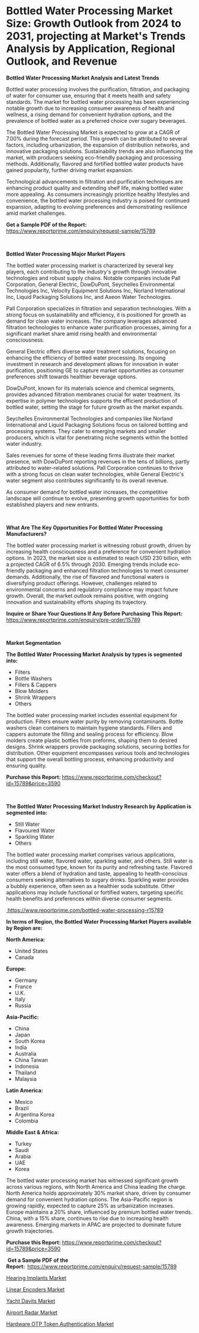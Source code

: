 <p><h1>Bottled Water Processing Market Size: Growth Outlook from 2024 to 2031, projecting at Market's Trends Analysis by Application, Regional Outlook, and Revenue</h1></p><p><strong>Bottled Water Processing Market Analysis and Latest Trends</strong></p>
<p><p>Bottled water processing involves the purification, filtration, and packaging of water for consumer use, ensuring that it meets health and safety standards. The market for bottled water processing has been experiencing notable growth due to increasing consumer awareness of health and wellness, a rising demand for convenient hydration options, and the prevalence of bottled water as a preferred choice over sugary beverages.</p><p>The Bottled Water Processing Market is expected to grow at a CAGR of 7.00% during the forecast period. This growth can be attributed to several factors, including urbanization, the expansion of distribution networks, and innovative packaging solutions. Sustainability trends are also influencing the market, with producers seeking eco-friendly packaging and processing methods. Additionally, flavored and fortified bottled water products have gained popularity, further driving market expansion.</p><p>Technological advancements in filtration and purification techniques are enhancing product quality and extending shelf life, making bottled water more appealing. As consumers increasingly prioritize healthy lifestyles and convenience, the bottled water processing industry is poised for continued expansion, adapting to evolving preferences and demonstrating resilience amid market challenges.</p></p>
<p><strong>Get a Sample PDF of the Report:&nbsp;</strong> <a href="https://www.reportprime.com/enquiry/request-sample/15789?utm_campaign=1506&utm_medium=2&utm_source=Github&utm_content=ia&utm_term=18102024&utm_id=bottled-water-processing">https://www.reportprime.com/enquiry/request-sample/15789</a></p>
<p>&nbsp;</p>
<p><strong>Bottled Water Processing Major Market Players</strong></p>
<p><p>The bottled water processing market is characterized by several key players, each contributing to the industry's growth through innovative technologies and robust supply chains. Notable companies include Pall Corporation, General Electric, DowDuPont, Seychelles Environmental Technologies Inc, Velocity Equipment Solutions Inc, Norland International Inc, Liquid Packaging Solutions Inc, and Axeon Water Technologies.</p><p>Pall Corporation specializes in filtration and separation technologies. With a strong focus on sustainability and efficiency, it is positioned for growth as demand for clean water increases. The company leverages advanced filtration technologies to enhance water purification processes, aiming for a significant market share amid rising health and environmental consciousness.</p><p>General Electric offers diverse water treatment solutions, focusing on enhancing the efficiency of bottled water processing. Its ongoing investment in research and development allows for innovation in water purification, positioning GE to capture market opportunities as consumer preferences shift towards healthier beverage options.</p><p>DowDuPont, known for its materials science and chemical segments, provides advanced filtration membranes crucial for water treatment. Its expertise in polymer technologies supports the efficient production of bottled water, setting the stage for future growth as the market expands.</p><p>Seychelles Environmental Technologies and companies like Norland International and Liquid Packaging Solutions focus on tailored bottling and processing systems. They cater to emerging markets and smaller producers, which is vital for penetrating niche segments within the bottled water industry.</p><p>Sales revenues for some of these leading firms illustrate their market presence, with DowDuPont reporting revenues in the tens of billions, partly attributed to water-related solutions. Pall Corporation continues to thrive with a strong focus on clean water technologies, while General Electric's water segment also contributes significantly to its overall revenue.</p><p>As consumer demand for bottled water increases, the competitive landscape will continue to evolve, presenting growth opportunities for both established players and new entrants.</p></p>
<p>&nbsp;</p>
<p><strong>What Are The Key Opportunities For Bottled Water Processing Manufacturers?</strong></p>
<p><p>The bottled water processing market is witnessing robust growth, driven by increasing health consciousness and a preference for convenient hydration options. In 2023, the market size is estimated to reach USD 230 billion, with a projected CAGR of 6.5% through 2030. Emerging trends include eco-friendly packaging and enhanced filtration technologies to meet consumer demands. Additionally, the rise of flavored and functional waters is diversifying product offerings. However, challenges related to environmental concerns and regulatory compliance may impact future growth. Overall, the market outlook remains positive, with ongoing innovation and sustainability efforts shaping its trajectory.</p></p>
<p><strong>Inquire or Share Your Questions If Any Before Purchasing This Report:</strong> <a href="https://www.reportprime.com/enquiry/pre-order/15789?utm_campaign=1506&utm_medium=2&utm_source=Github&utm_content=ia&utm_term=18102024&utm_id=bottled-water-processing">https://www.reportprime.com/enquiry/pre-order/15789</a></p>
<p>&nbsp;</p>
<p><strong>Market Segmentation</strong></p>
<p><strong>The Bottled Water Processing Market Analysis by types is segmented into:</strong></p>
<p><ul><li>Filters</li><li>Bottle Washers</li><li>Fillers & Cappers</li><li>Blow Molders</li><li>Shrink Wrappers</li><li>Others</li></ul></p>
<p><p>The bottled water processing market includes essential equipment for production. Filters ensure water purity by removing contaminants. Bottle washers clean containers to maintain hygiene standards. Fillers and cappers automate the filling and sealing process for efficiency. Blow molders create plastic bottles from preforms, shaping them to desired designs. Shrink wrappers provide packaging solutions, securing bottles for distribution. Other equipment encompasses various tools and technologies that support the overall bottling process, enhancing productivity and ensuring quality.</p></p>
<p><strong>Purchase this Report:&nbsp;</strong><a href="https://www.reportprime.com/checkout?id=15789&price=3590&utm_campaign=1506&utm_medium=2&utm_source=Github&utm_content=ia&utm_term=18102024&utm_id=bottled-water-processing">https://www.reportprime.com/checkout?id=15789&price=3590</a></p>
<p>&nbsp;</p>
<p><strong>The Bottled Water Processing Market Industry Research by Application is segmented into:</strong></p>
<p><ul><li>Still Water</li><li>Flavoured Water</li><li>Sparkling Water</li><li>Others</li></ul></p>
<p><p>The bottled water processing market comprises various applications, including still water, flavored water, sparkling water, and others. Still water is the most consumed type, known for its purity and refreshing taste. Flavored water offers a blend of hydration and taste, appealing to health-conscious consumers seeking alternatives to sugary drinks. Sparkling water provides a bubbly experience, often seen as a healthier soda substitute. Other applications may include functional or fortified waters, targeting specific health benefits and preferences within diverse consumer segments.</p></p>
<p><a href="https://www.reportprime.com/bottled-water-processing-r15789?utm_campaign=1506&utm_medium=2&utm_source=Github&utm_content=ia&utm_term=18102024&utm_id=bottled-water-processing">&nbsp;https://www.reportprime.com/bottled-water-processing-r15789</a></p>
<p><strong>In terms of Region, the Bottled Water Processing Market Players available by Region are:</strong></p>
<p>
    <p> <strong> North America: </strong>
        <ul>
            <li>United States</li>
            <li>Canada</li>
        </ul>
        </p> 
    <p> <strong> Europe: </strong>
        <ul>
            <li>Germany</li>
            <li>France</li>
            <li>U.K.</li>
            <li>Italy</li>
            <li>Russia</li>
        </ul>
        </p> 
    <p> <strong> Asia-Pacific: </strong>
        <ul>
            <li>China</li>
            <li>Japan</li>
            <li>South Korea</li>
            <li>India</li>
            <li>Australia</li>
            <li>China Taiwan</li>
            <li>Indonesia</li>
            <li>Thailand</li>
            <li>Malaysia</li>
        </ul>
        </p> 
    <p> <strong> Latin America: </strong>
        <ul>
            <li>Mexico</li>
            <li>Brazil</li>
            <li>Argentina Korea</li>
            <li>Colombia</li>
        </ul>
        </p> 
    <p> <strong> Middle East & Africa: </strong>
        <ul>
            <li>Turkey</li>
            <li>Saudi</li>
            <li>Arabia</li>
            <li>UAE</li>
            <li>Korea</li>
        </ul>
    </p>
    </p>
<p><p>The bottled water processing market has witnessed significant growth across various regions, with North America and China leading the charge. North America holds approximately 30% market share, driven by consumer demand for convenient hydration options. The Asia-Pacific region is growing rapidly, expected to capture 25% as urbanization increases. Europe maintains a 20% share, influenced by premium bottled water trends. China, with a 15% share, continues to rise due to increasing health awareness. Emerging markets in APAC are projected to dominate future growth trajectories.</p></p>
<p><strong>Purchase this Report: </strong><a href="https://www.reportprime.com/checkout?id=15789&price=3590&utm_campaign=1506&utm_medium=2&utm_source=Github&utm_content=ia&utm_term=18102024&utm_id=bottled-water-processing">https://www.reportprime.com/checkout?id=15789&price=3590</a></p>
<p>&nbsp;<strong>Get a Sample PDF of the Report:&nbsp;&nbsp;</strong><a href="https://www.reportprime.com/enquiry/request-sample/15789?utm_campaign=1506&utm_medium=2&utm_source=Github&utm_content=ia&utm_term=18102024&utm_id=bottled-water-processing">https://www.reportprime.com/enquiry/request-sample/15789</a></p>
<p><strong></strong></p>
<p><p><a href="https://github.com/Chiragrp22/Market-Research-Report-List-6/blob/main/hearing-implants-market.md?utm_campaign=1506&utm_medium=2&utm_source=Github&utm_content=ia&utm_term=18102024&utm_id=bottled-water-processing">Hearing Implants Market</a></p><p><a href="https://www.linkedin.com/pulse/linear-encoders-market-share-analysis-growth-trends-forecasts-ulwkf?utm_campaign=1506&utm_medium=2&utm_source=Github&utm_content=ia&utm_term=18102024&utm_id=bottled-water-processing">Linear Encoders Market</a></p><p><a href="https://issuu.com/reportprime-2/docs/yacht-davits-market-size-2030.pptx_5378f1a18da0e1?utm_campaign=1506&utm_medium=2&utm_source=Github&utm_content=ia&utm_term=18102024&utm_id=bottled-water-processing">Yacht Davits Market</a></p><p><a href="https://issuu.com/reportprime-2/docs/airport-radar-market-size-2030.pptx_8105b5b3e481e5?utm_campaign=1506&utm_medium=2&utm_source=Github&utm_content=ia&utm_term=18102024&utm_id=bottled-water-processing">Airport Radar Market</a></p><p><a href="https://github.com/jilliesetpw0/Market-Research-Report-List-1/blob/main/hardware-otp-token-authentication-market.md?utm_campaign=1506&utm_medium=2&utm_source=Github&utm_content=ia&utm_term=18102024&utm_id=bottled-water-processing">Hardware OTP Token Authentication Market</a></p></p>